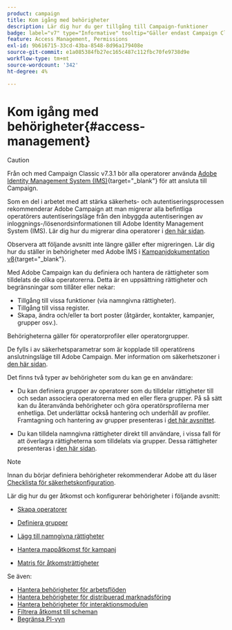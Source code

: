 ```yaml
---
product: campaign
title: Kom igång med behörigheter
description: Lär dig hur du ger tillgång till Campaign-funktioner
badge: label="v7" type="Informative" tooltip="Gäller endast Campaign Classic v7"
feature: Access Management, Permissions
exl-id: 9b616715-33cd-43ba-8548-8d96a179408e
source-git-commit: e1a085384fb27ec165c487c112fbc70fe9738d9e
workflow-type: tm+mt
source-wordcount: '342'
ht-degree: 4%

---
```


# Kom igång med behörigheter{#access-management}


>[!CAUTION]
>
>Från och med Campaign Classic v7.3.1 bör alla operatorer använda [Adobe Identity Management System (IMS)](https://helpx.adobe.com/enterprise/using/identity.html){target="_blank"} för att ansluta till Campaign.
>
>Som en del i arbetet med att stärka säkerhets- och autentiseringsprocessen rekommenderar Adobe Campaign att man migrerar alla befintliga operatörers autentiseringsläge från den inbyggda autentiseringen av inloggnings-/lösenordsinformationen till Adobe Identity Management System (IMS). Lär dig hur du migrerar dina operatorer i [den här sidan](../../technotes/using/migrate-users-to-ims.md).
> 
>Observera att följande avsnitt inte längre gäller efter migreringen.  Lär dig hur du ställer in behörigheter med Adobe IMS i [Kampanjdokumentation v8](https://experienceleague.adobe.com/docs/campaign/campaign-v8/admin/permissions/gs-permissions.html){target="_blank"}.


Med Adobe Campaign kan du definiera och hantera de rättigheter som tilldelats de olika operatorerna. Detta är en uppsättning rättigheter och begränsningar som tillåter eller nekar:

* Tillgång till vissa funktioner (via namngivna rättigheter).
* Tillgång till vissa register.
* Skapa, ändra och/eller ta bort poster (åtgärder, kontakter, kampanjer, grupper osv.).

Behörigheterna gäller för operatorprofiler eller operatorgrupper.

De fylls i av säkerhetsparametrar som är kopplade till operatörens anslutningsläge till Adobe Campaign. Mer information om säkerhetszoner i [den här sidan](../../installation/using/security-zones.md).

Det finns två typer av behörigheter som du kan ge en användare:

* Du kan definiera grupper av operatorer som du tilldelar rättigheter till och sedan associera operatorerna med en eller flera grupper. På så sätt kan du återanvända behörigheter och göra operatörsprofilerna mer enhetliga. Det underlättar också hantering och underhåll av profiler. Framtagning och hantering av grupper presenteras i [det här avsnittet](access-management-groups.md).

* Du kan tilldela namngivna rättigheter direkt till användare, i vissa fall för att överlagra rättigheterna som tilldelats via grupper. Dessa rättigheter presenteras i [den här sidan](access-management-named-rights.md).

>[!NOTE]
>
>Innan du börjar definiera behörigheter rekommenderar Adobe att du läser [Checklista för säkerhetskonfiguration](https://experienceleague.adobe.com/docs/campaign-classic/using/installing-campaign-classic/security-privacy/get-started-security-privacy.html?lang=sv).

Lär dig hur du ger åtkomst och konfigurerar behörigheter i följande avsnitt:

* [Skapa operatorer](access-management-operators.md)

* [Definiera grupper](access-management-groups.md)

* [Lägg till namngivna rättigheter](access-management-named-rights.md)

* [Hantera mappåtkomst för kampanj](access-management-folders.md)

* [Matris för åtkomsträttigheter](access-management-named-rights.md#access-rights-matrix)


Se även:

* [Hantera behörigheter för arbetsflöden](../../workflow/using/managing-rights.md)
* [Hantera behörigheter för distribuerad marknadsföring](../../distributed/using/about-distributed-marketing.md#operators-and-entities)
* [Hantera behörigheter för interaktionsmodulen](../../interaction/using/operator-profiles.md)
* [Filtrera åtkomst till scheman](../../configuration/using/filtering-schemas.md)
* [Begränsa PI-vyn](../../configuration/using/restricting-pii-view.md)

